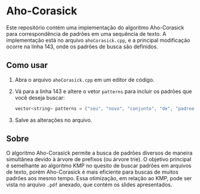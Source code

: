 # Aho-Corasick

Este repositório contém uma implementação do algoritmo Aho-Corasick para correspondência de padrões em uma sequência de texto. A implementação está no arquivo `ahoCorasick.cpp`, e a principal modificação ocorre na linha 143, onde os padrões de busca são definidos.

## Como usar

1. Abra o arquivo `ahoCorasick.cpp` em um editor de código.

2. Vá para a linha 143 e altere o vetor `patterns` para incluir os padrões que você deseja buscar:

    ```cpp
    vector<string> patterns = {"seu", "novo", "conjunto", "de", "padroes"};
    ```

3. Salve as alterações no arquivo.

## Sobre

O algoritmo Aho-Corasick permite a busca de padrões diversos de maneira simultânea devido à árvore de prefixos (ou árvore trie). O objetivo principal é semelhante ao algoritmo KMP no quesito de buscar padrões em arquivos de texto, porém Aho-Corasick é mais eficiente para buscas de muitos padrões aos mesmo tempo. Essa otimização, em relação ao KMP, pode ser vista no arquivo `.pdf` anexado, que contém os slides apresentados.
